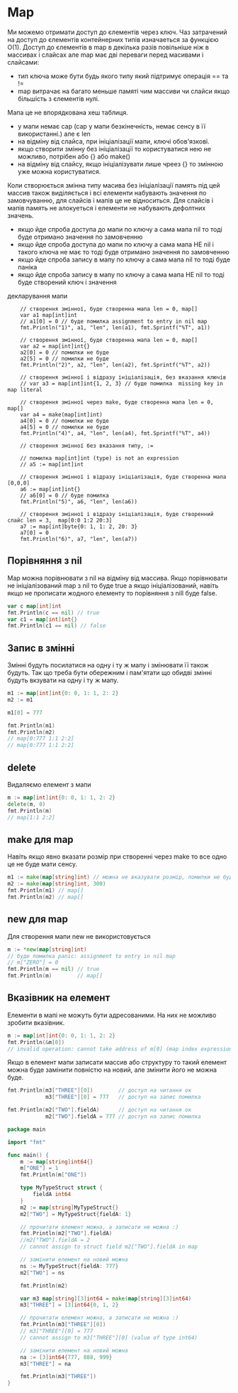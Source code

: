 # Map
Ми можемо отримати доступ до єлементів через ключ.
Чаз затрачений на доступ до єлементів контейнерних типів изначаеться за функцією O(1). Доступ до єлементів в map в декілька разів повільніше ніж в массивах і слайсах але map має дві переваги перед масивами і слайсами:
* тип ключа може бути будь якого типу який підтримує операція == та !=
* map витрачає на багато меньше памяті чим массиви чи слайси якщо більшість з єлементів нулі.

Мапа це не впорядкована хеш таблиця.
* у мапи немає cap (cap у мапи безкінечність, немає сенсу в її використанні.) але є len
* на відміну від слайса, при ініціалізації мапи, ключі обов'язкові.
* якщо створити змінну без ініціалізації то користуватися нею не можливо, потрібен або {} або make()
* на відміну від слайсу, якщо ініціалізувати лише чреез {} то змінною уже можна користуватися.

Коли створюється змінна типу масива без ініціалізації память під цей массив також виділяється і всі елементи набувають значення по замовчуванню, для слайсів і мапів це не відноситься. Для слайсів і мапів память не алокуеться і елементи не набувають дефолтних значень.

* якщо йде спроба доступа до мапи по ключу а сама мапа nil то тоді буде отримано значення по замовченню
* якщо йде спроба доступа до мапи по ключу а сама мапа НЕ nil і такого ключа не має то тоді буде отримано значення по замовченню
* якщо йде спроба запису в мапу по ключу а сама мапа nil то тоді буде паніка
* якщо йде спроба запису в мапу по ключу а сама мапа НЕ nil то тоді буде створений ключ і значення

декларування мапи
```golang
	// створення змінної, буде створенна мапа len = 0, map[]
	var a1 map[int]int
	// a1[0] = 0 // буде помилка assignment to entry in nil map
	fmt.Println("1)", a1, "len", len(a1), fmt.Sprintf("%T", a1))

	// створення змінної, буде створенна мапа len = 0, map[]
	var a2 = map[int]int{}
	a2[0] = 0 // помилки не буде
	a2[5] = 0 // помилки не буде
	fmt.Println("2)", a2, "len", len(a2), fmt.Sprintf("%T", a2))

	// створення змінної і відразу ініціалізація, без вказання ключів
	// var a3 = map[int]int{1, 2, 3} // буде помилка  missing key in map literal

	// створення змінної через make, буде створенна мапа len = 0, map[]
	var a4 = make(map[int]int)
	a4[0] = 0 // помилки не буде
	a4[5] = 0 // помилки не буде
	fmt.Println("4)", a4, "len", len(a4), fmt.Sprintf("%T", a4))

	// створення змінної без вказання типу, :=

	// помилка map[int]int (type) is not an expression
	// a5 := map[int]int

	// створення змінної і відразу ініціалізація, буде створенна мапа [0,0,0]
	a6 := map[int]int{}
	// a6[0] = 0 // буде помилка
	fmt.Println("5)", a6, "len", len(a6))

	// створення змінної і відразу ініціалізація, буде створенний слайс len = 3,  map[0:0 1:2 20:3]
	a7 := map[int]byte{0: 1, 1: 2, 20: 3}
	a7[0] = 0
	fmt.Println("6)", a7, "len", len(a7))
```
## Порівняння з nil
Map можна порівнювати з nil на відміну від массива. Якщо порівнювати не ініціалізований map з nil то буде true а якщо ініціалізований, навіть якщо не прописати жодного елементу то порівняння з nill буде false.
```go
var c map[int]int
fmt.Println(c == nil) // true
var c1 = map[int]int{}
fmt.Println(c1 == nil) // false
```

## Запис в змінні
Змінні будуть посилатися на одну і ту ж мапу і змінювати її також будуть. Так що треба бути обережним і пам'ятати що обидві змінні будуть вкзувати на одну і ту ж мапу.
```go
m1 := map[int]int{0: 0, 1: 1, 2: 2}
m2 := m1

m1[0] = 777

fmt.Println(m1)
fmt.Println(m2)
// map[0:777 1:1 2:2]
// map[0:777 1:1 2:2]
```
## delete
Видаляємо елемент з мапи
```go
m := map[int]int{0: 0, 1: 1, 2: 2}
delete(m, 0)
fmt.Println(m)
// map[1:1 2:2]
```
## make для map
Навіть якщо явно вказати розмір при створенні через make то все одно це не буде мати сенсу.
```go
m1 := make(map[string]int) // можна не вказувати розмір, помилки не буде, це не слайс
m2 := make(map[string]int, 300)
fmt.Println(m1) // map[]
fmt.Println(m2) // map[]
```
## new для map
Для створення мапи new не використовується
```go
m := *new(map[string]int)
// буде помилка panic: assignment to entry in nil map
// m["ZERO"] = 0
fmt.Println(m == nil) // true
fmt.Println(m)        // map[]
```
## Вказівник на елемент
Елементи в мапі не можуть бути адресованими. На них не можливо зробити вказівник.
```go
m := map[int]int{0: 0, 1: 1, 2: 2}
fmt.Println(&m[0])
// invalid operation: cannot take address of m[0] (map index expression of type int)
```
Якщо в елемент мапи записати массив або структуру то такий елемент можна буде замінити повністю на новий, але змінити його не можна буде.
```go
fmt.Println(m3["THREE"][0])        // доступ на читання ок
            m3["THREE"][0] = 777   // доступ на запис помилка

fmt.Println(m2["TWO"].fieldA)      // доступ на читання ок
            m2["TWO"].fieldA = 777 // доступ на запис помилка
```
```go
package main

import "fmt"

func main() {
	m := map[string]int64{}
	m["ONE"] = 1
	fmt.Println(m["ONE"])

	type MyTypeStruct struct {
		fieldA int64
	}
	m2 := map[string]MyTypeStruct{}
	m2["TWO"] = MyTypeStruct{fieldA: 1}

	// прочитати елемент можна, а записати не можна :)
	fmt.Println(m2["TWO"].fieldA)
	//m2["TWO"].fieldA = 2
	// cannot assign to struct field m2["TWO"].fieldA in map

	// замінити елемент на новий можна
	ns := MyTypeStruct{fieldA: 777}
	m2["TWO"] = ns

	fmt.Println(m2)

	var m3 map[string][3]int64 = make(map[string][3]int64)
	m3["THREE"] = [3]int64{0, 1, 2}

	// прочитати елемент можна, а записати не можна :)
	fmt.Println(m3["THREE"][0])
	// m3["THREE"][0] = 777
	// cannot assign to m3["THREE"][0] (value of type int64)

	// замінити елемент на новий можна
	na := [3]int64{777, 888, 999}
	m3["THREE"] = na

	fmt.Println(m3["THREE"])
}
```